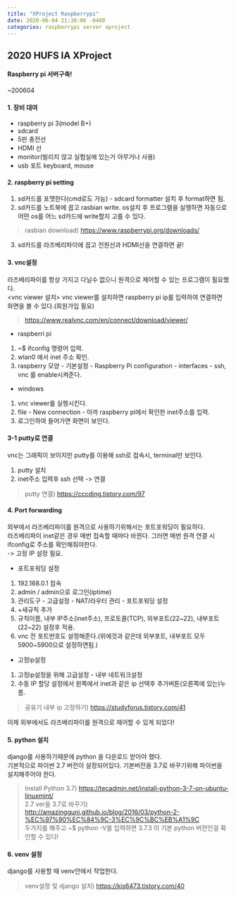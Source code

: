 ```yaml
---
title: "XProject Raspberrypi"
date: 2020-06-04 21:38:00 -0400
categories: raspberrypi server xproject
---
```

## 2020 HUFS IA XProject
#### Raspberry pi 서버구축!

~200604
#### 1. 장비 대여
* raspberry pi 3(model B+) <br>
* sdcard <br>
* 5핀 충전선 <br>
* HDMI 선 <br>
* monitor(빌리지 않고 실험실에 있는거 아무거나 사용)<br>
* usb 포트 keyboard, mouse <br>

#### 2. raspberry pi setting <br>
1) sd카드를 포맷한다(cmd로도 가능) - sdcard formatter 설치 후 format하면 됨. <br>
2) sd카드를 노트북에 꼽고 rasbian write. os설치 후 프로그램을 실행하면 자동으로 어떤 os를 어느 sd카드에 write할지 고를 수 있다. <br>
> rasbian download) https://www.raspberrypi.org/downloads/ <br>
3) sd카드를 라즈베리파이에 꼽고 전원선과 HDMI선을 연결하면 끝! <br>

#### 3. vnc설정
라즈베리파이를 항상 가지고 다닐수 없으니 원격으로 제어할 수 있는 프로그램이 필요했다. <br>
<vnc viewer 설치>
vnc viewer를 설치하면 raspberry pi ip를 입력하여 연결하면 화면을 볼 수 있다.(회원가입 필요) <br>
> https://www.realvnc.com/en/connect/download/viewer/ <br>
* raspberri pi 
1. ~$ ifconfig 명령어 입력. <br>
2. wlan0 에서 inet 주소 확인. <br>
3. raspberry 모양 - 기본설정 - Raspberry Pi configuration - interfaces - ssh, vnc 를 enable시켜준다. <br>
* windows <br>
1. vnc viewer를 실행시킨다. <br>
2. file - New connection - 아까 raspberry pi에서 확인한 inet주소를 입력. <br>
3. 로그인하여 들어가면 화면이 보인다. <br>

#### 3-1 putty로 연결
vnc는 그래픽이 보이지만 putty를 이용해 ssh로 접속시, terminal만 보인다. <br>
1. putty 설치 <br>
2. inet주소 입력후 ssh 선택 -> 연결 <br>
> putty 연결) https://cccding.tistory.com/97 <br>

#### 4. Port forwarding
외부에서 라즈베리파이를 원격으로 사용하기위해서는 포트포워딩이 필요하다. <br>
라즈베리파이 inet같은 경우 매번 접속할 때마다 바뀐다. 그러면 매번 원격 연결 시 ifconfig로 주소를 확인해줘야한다. <br>
-> 고정 IP 설정 필요. <br>
* 포트포워딩 설정 <br>
1. 192.168.0.1 접속 <br>
2. admin / admin으로 로그인(iptime) <br>
3. 관리도구 - 고급설정 - NAT/라우터 관리 - 포트포워딩 설정 <br>
4. +새규칙 추가 <br>
5. 규칙이름, 내부 IP주소(inet주소), 프로토콜(TCP), 외부포트(22~22), 내부포트(22~22) 설정후 적용. <br>
6. vnc 전 포트번호도 설정해준다.(위에것과 같은데 외부포트, 내부포트 모두 5900~5900으로 설정하면됨.) <br>
* 고정ip설정 <br>
1. 고정ip설정을 위해 고급설정 - 내부 네트워크설정 <br>
2. 수동 IP 할당 설정에서 왼쪽에서 inet과 같은 ip 선택후 추가버튼(오른쪽에 있는)누름. <br>
> 공유기 내부 ip 고정하기) https://studyforus.tistory.com/41 <br>

이제 외부에서도 라즈베리파이를 원격으로 제어할 수 있게 되었다! <br>

#### 5. python 설치
django를 사용하기때문에 python 을 다운로드 받아야 했다. <br>
기본적으로 파이썬 2.7 버전이 설정되어있다. 기본버전을 3.7로 바꾸기위해 파이썬을 설치해주어야 한다. <br>
> Install Python 3.7) https://tecadmin.net/install-python-3-7-on-ubuntu-linuxmint/ <br>
> 2.7 ver을 3.7로 바꾸기) http://amazingguni.github.io/blog/2016/03/python-2-%EC%97%90%EC%84%9C-3%EC%9C%BC%EB%A1%9C <br>
두가지를 해주고 ~$ python -V를 입력하면 3.7.3 이 기본 python 버전인걸 확인할 수 있다! <br> 

#### 6. venv 설정
django를 사용할 때 venv안에서 작업한다. <br>
> venv설정 및 django 설치) https://kis6473.tistory.com/40

